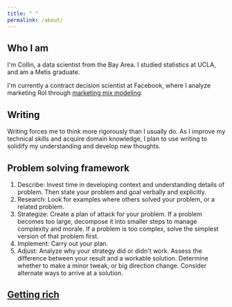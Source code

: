 ```yaml
---
title: " "
permalink: /about/
---
```


## Who I am

I'm Collin, a data scientist from the Bay Area. I studied statistics at UCLA, and am a Metis graduate. 

I'm currently a contract decision scientist at Facebook, where I analyze marketing RoI through [marketing mix modeling](https://en.wikipedia.org/wiki/Marketing_mix_modeling). 

## Writing

Writing forces me to think more rigorously than I usually do. As I improve my technical skills and acquire domain knowledge, I plan to use writing to solidify my understanding and develop new thoughts.

## Problem solving framework

1. Describe: Invest time in developing context and understanding details of problem. Then state your problem and goal verbally and explicitly.
2. Research: Look for examples where others solved your problem, or a related problem.
3. Strategize: Create a plan of attack for your problem. If a problem becomes too large, decompose it into smaller steps to manage complexity and morale. If a problem is too complex, solve the simplest version of that problem first.
4. Implement: Carry out your plan.
5. Adjust: Analyze why your strategy did or didn't work. Assess the difference between your result and a workable solution. Determine whether to make a minor tweak, or big direction change. Consider alternate ways to arrive at a solution.

## [Getting rich](https://twitter.com/naval/status/1002103360646823936)

